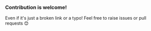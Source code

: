 ### Contribution is welcome!

Even if it's just a broken link or a typo! Feel free to raise issues or pull requests 😊